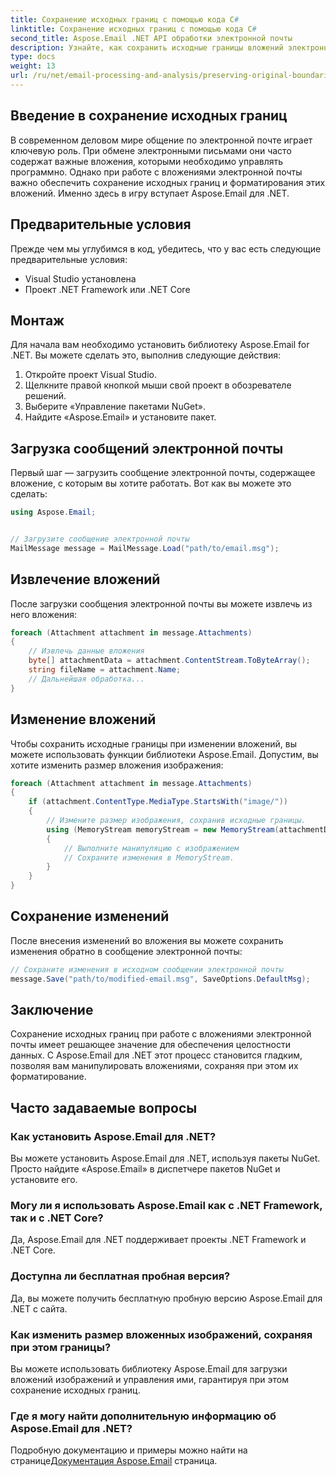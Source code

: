 ```yaml
---
title: Сохранение исходных границ с помощью кода C#
linktitle: Сохранение исходных границ с помощью кода C#
second_title: Aspose.Email .NET API обработки электронной почты
description: Узнайте, как сохранить исходные границы вложений электронной почты с помощью C# и Aspose.Email для .NET. Пошаговое руководство с исходным кодом.
type: docs
weight: 13
url: /ru/net/email-processing-and-analysis/preserving-original-boundaries-using-csharp-code/
---
```


## Введение в сохранение исходных границ

В современном деловом мире общение по электронной почте играет ключевую роль. При обмене электронными письмами они часто содержат важные вложения, которыми необходимо управлять программно. Однако при работе с вложениями электронной почты важно обеспечить сохранение исходных границ и форматирования этих вложений. Именно здесь в игру вступает Aspose.Email для .NET.

## Предварительные условия

Прежде чем мы углубимся в код, убедитесь, что у вас есть следующие предварительные условия:

- Visual Studio установлена
- Проект .NET Framework или .NET Core

## Монтаж

Для начала вам необходимо установить библиотеку Aspose.Email for .NET. Вы можете сделать это, выполнив следующие действия:

1. Откройте проект Visual Studio.
2. Щелкните правой кнопкой мыши свой проект в обозревателе решений.
3. Выберите «Управление пакетами NuGet».
4. Найдите «Aspose.Email» и установите пакет.

## Загрузка сообщений электронной почты

Первый шаг — загрузить сообщение электронной почты, содержащее вложение, с которым вы хотите работать. Вот как вы можете это сделать:

```csharp
using Aspose.Email;


// Загрузите сообщение электронной почты
MailMessage message = MailMessage.Load("path/to/email.msg");
```

## Извлечение вложений

После загрузки сообщения электронной почты вы можете извлечь из него вложения:

```csharp
foreach (Attachment attachment in message.Attachments)
{
    // Извлечь данные вложения
    byte[] attachmentData = attachment.ContentStream.ToByteArray();
    string fileName = attachment.Name;
    // Дальнейшая обработка...
}
```

## Изменение вложений

Чтобы сохранить исходные границы при изменении вложений, вы можете использовать функции библиотеки Aspose.Email. Допустим, вы хотите изменить размер вложения изображения:

```csharp
foreach (Attachment attachment in message.Attachments)
{
    if (attachment.ContentType.MediaType.StartsWith("image/"))
    {
        // Измените размер изображения, сохранив исходные границы.
        using (MemoryStream memoryStream = new MemoryStream(attachmentData))
        {
            // Выполните манипуляцию с изображением
            // Сохраните изменения в MemoryStream.
        }
    }
}
```

## Сохранение изменений

После внесения изменений во вложения вы можете сохранить изменения обратно в сообщение электронной почты:

```csharp
// Сохраните изменения в исходном сообщении электронной почты
message.Save("path/to/modified-email.msg", SaveOptions.DefaultMsg);
```

## Заключение

Сохранение исходных границ при работе с вложениями электронной почты имеет решающее значение для обеспечения целостности данных. С Aspose.Email для .NET этот процесс становится гладким, позволяя вам манипулировать вложениями, сохраняя при этом их форматирование.

## Часто задаваемые вопросы

### Как установить Aspose.Email для .NET?

Вы можете установить Aspose.Email для .NET, используя пакеты NuGet. Просто найдите «Aspose.Email» в диспетчере пакетов NuGet и установите его.

### Могу ли я использовать Aspose.Email как с .NET Framework, так и с .NET Core?

Да, Aspose.Email для .NET поддерживает проекты .NET Framework и .NET Core.

### Доступна ли бесплатная пробная версия?

Да, вы можете получить бесплатную пробную версию Aspose.Email для .NET с сайта.

### Как изменить размер вложенных изображений, сохраняя при этом границы?

Вы можете использовать библиотеку Aspose.Email для загрузки вложений изображений и управления ими, гарантируя при этом сохранение исходных границ.

### Где я могу найти дополнительную информацию об Aspose.Email для .NET?

 Подробную документацию и примеры можно найти на странице[Документация Aspose.Email](https://reference.aspose.com/email/net/) страница.